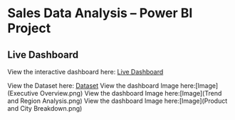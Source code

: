 # Sales Data Analysis – Power BI Project

## Live Dashboard
View the interactive dashboard here: [Live Dashboard](https://app.powerbi.com/links/Frj5z_uDWP?ctid=46106c6e-57ee-40b8-8ba0-a1a29f1b1ffa&pbi_source=linkSharelink)

View the Dataset here: [Dataset](P1-SuperStoreUS.xlsx)
View the dashboard Image here:[Image](Executive Overview.png)
View the dashboard Image here:[Image](Trend and Region Analysis.png)
View the dashboard Image here:[Image](Product and City Breakdown.png)
